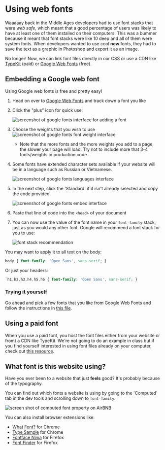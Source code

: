 <!-- Student takeaway: -->
<!--Student will be able to:
- Embed and use a Google font
- Know how to find out what font a website is using
-->

# Using web fonts

Waaaaay back in the Middle Ages developers had to use font stacks that were _web safe_, which meant that a good percentage of users was likely to have at least one of them installed on their computers. This was a bummer because it meant that font stacks were like 10 deep and all of them were system fonts. When developers wanted to use cool **new** fonts, they had to save the text as a graphic in Photoshop and export it as an image.

No longer! Now, we can link font files directly in our CSS or use a CDN like [TypeKit](http://typekit.com) (paid) or [Google Web Fonts](http://www.google.com/webfonts) (free). 

## Embedding a Google web font
Using Google web fonts is free and pretty easy! 

1. Head on over to [Google Web Fonts](ttp://www.google.com/webfonts) and track down a font you like

1. Click the "plus" icon for quick use:

    ![screenshot of google fonts interface for adding a font](https://hychalknotes.s3.amazonaws.com/google-fonts-interface-plus-sign.png)

1. Choose the weights that you wish to use
    ![screenshot of google fonts font weight interface](https://hychalknotes.s3.amazonaws.com/google-fonts-font-weight-interface.png)
    * Note that the more fonts and the more weights you add to a page, the slower your page will load. Try not to include more that 3-4 fonts/weights in production code.

1. Some fonts have extended character sets available if your website will be in a language such as Russian or Vietnamese.

    ![screenshot of google fonts languages interface](https://hychalknotes.s3.amazonaws.com/google-fonts-languages-interface.png)

1. In the next step, click the 'Standard' if it isn't already selected and copy the code provided. 

    ![screenshot of google fonts embed interface](https://hychalknotes.s3.amazonaws.com/google-fonts-embed-interface.png)

1. Paste that line of code into the `<head>` of your document

1. You can now use the value of the font name in your `font-family` stack, just as you would any other font. Google will recommend a font stack for you to use:

    ![font stack recommendation](https://hychalknotes.s3.amazonaws.com/google-fonts-font-stack.png)


You may want to apply it to all text on the body:
``` css
body { font-family: 'Open Sans', sans-serif; }
```
Or just your headers:
```css
`h1,h2,h3,h4,h5,h6 { font-family: 'Open Sans', sans-serif; }
```

### Trying it yourself

Go ahead and pick a few fonts that you like from Google Web Fonts and follow the instructions in [this file](https://hychalknotes.s3.amazonaws.com/web-fonts-exercise-bootcamp.zip).

## Using a paid font
When you use a paid font, you host the font files either from your website or fromt a CDN like TypeKit. We're not going to do an example in class but if you find yourself interested in using font files already on your computer, check out [this resource](https://css-tricks.com/snippets/css/using-font-face/).

## What font is this website using?
<!-- Note that this is extra content; you don't have to get into it in the lesson -->
Have you ever been to a website that just **feels** good? It's probably because of the typography.

You can find out which fonts a website is using by going to the 'Computed' tab in the dev tools and scrolling down to `font-family`.

![screen shot of computed font property on AirBNB](https://hychalknotes.s3.amazonaws.com/computed-font-property.png)

You can also install browser extensions like:
* [What Font?](https://chrome.google.com/webstore/detail/whatfont/jabopobgcpjmedljpbcaablpmlmfcogm) for Chrome
* [Type Sample](http://www.typesample.com/)  for Chrome
* [Fontface Ninja](https://addons.mozilla.org/en-US/firefox/addon/fontface-ninja/) for Firefox
* [Font Finder](https://addons.mozilla.org/en-US/firefox/addon/font-inspect/) for Firefox